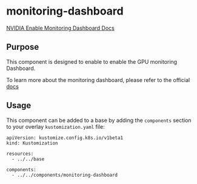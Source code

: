 # monitoring-dashboard

[NVIDIA Enable Monitoring Dashboard Docs](
https://docs.nvidia.com/datacenter/cloud-native/openshift/latest/enable-gpu-monitoring-dashboard.html)

## Purpose

This component is designed to enable to enable the GPU monitoring Dashboard.

To learn more about the monitoring dashboard, please refer to the official [docs](
https://docs.nvidia.com/datacenter/cloud-native/openshift/latest/enable-gpu-monitoring-dashboard.html)

## Usage

This component can be added to a base by adding the `components` section to your overlay `kustomization.yaml` file:

```
apiVersion: kustomize.config.k8s.io/v1beta1
kind: Kustomization

resources:
  - ../../base

components:
  - ../../components/monitoring-dashboard
```
